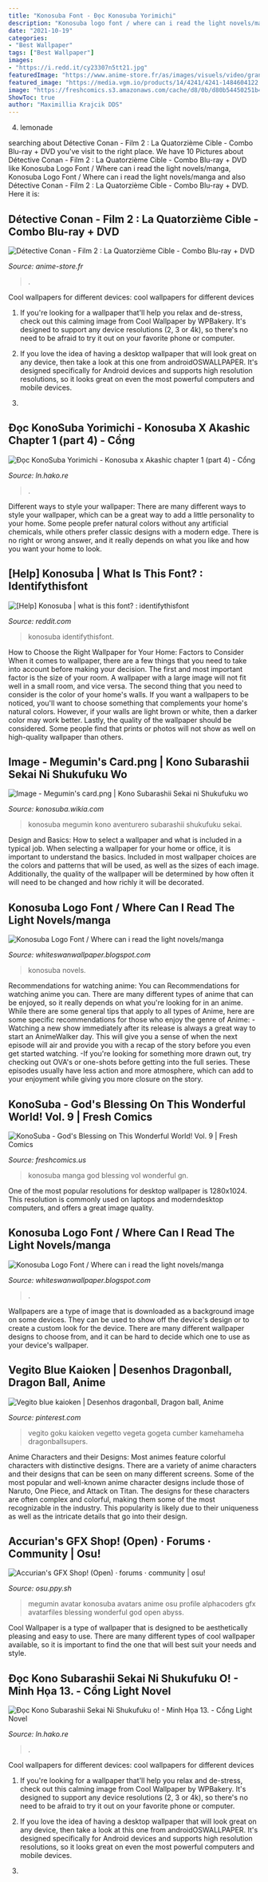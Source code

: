 ```yaml
---
title: "Konosuba Font - Đọc Konosuba Yorimichi"
description: "Konosuba logo font / where can i read the light novels/manga"
date: "2021-10-19"
categories:
- "Best Wallpaper"
tags: ["Best Wallpaper"]
images:
- "https://i.redd.it/cy23307n5tt21.jpg"
featuredImage: "https://www.anime-store.fr/as/images/visuels/video/grande/7745.jpg?1"
featured_image: "https://media.vgm.io/products/14/4241/4241-1484604122.jpg"
image: "https://freshcomics.s3.amazonaws.com/cache/d8/0b/d80b54450251b45ccbeb33c55aaf223e.jpg"
ShowToc: true
author: "Maximillia Krajcik DDS"
---
```



4. lemonade 

	

		
searching about Détective Conan - Film 2 : La Quatorzième Cible - Combo Blu-ray + DVD you've visit to the right place. We have 10 Pictures about Détective Conan - Film 2 : La Quatorzième Cible - Combo Blu-ray + DVD like Konosuba Logo Font / Where can i read the light novels/manga, Konosuba Logo Font / Where can i read the light novels/manga and also Détective Conan - Film 2 : La Quatorzième Cible - Combo Blu-ray + DVD. Here it is:
		
    
## Détective Conan - Film 2 : La Quatorzième Cible - Combo Blu-ray + DVD

<img loading=lazy src="https://www.anime-store.fr/as/images/visuels/video/grande/7745.jpg?1" onerror="this.onerror=null;this.src='https://tse1.mm.bing.net/th?id=OIP.87XTqHEpD4m_MHvJ96gMOQHaM1&amp;pid=15.1';" alt="Détective Conan - Film 2 : La Quatorzième Cible - Combo Blu-ray + DVD">

_Source: anime-store.fr_

>. 

	

Cool wallpapers for different devices:
cool wallpapers for different devices 

1. If you're looking for a wallpaper that'll help you relax and de-stress, check out this calming image from Cool Wallpaper by WPBakery. It's designed to support any device resolutions (2, 3 or 4k), so there's no need to be afraid to try it out on your favorite phone or computer.

2. If you love the idea of having a desktop wallpaper that will look great on any device, then take a look at this one from androidOSWALLPAPER. It's designed specifically for Android devices and supports high resolution resolutions, so it looks great on even the most powerful computers and mobile devices.

3.

    
## Đọc KonoSuba Yorimichi - Konosuba X Akashic Chapter 1 (part 4) - Cổng

<img loading=lazy src="https://i.redd.it/cy23307n5tt21.jpg" onerror="this.onerror=null;this.src='https://tse2.mm.bing.net/th?id=OIP.wf8ovcdT00VidVLCvioxYAHaKN&amp;pid=15.1';" alt="Đọc KonoSuba Yorimichi - Konosuba x Akashic chapter 1 (part 4) - Cổng">

_Source: ln.hako.re_

>. 

	

Different ways to style your wallpaper:
There are many different ways to style your wallpaper, which can be a great way to add a little personality to your home. Some people prefer natural colors without any artificial chemicals, while others prefer classic designs with a modern edge. There is no right or wrong answer, and it really depends on what you like and how you want your home to look.

    
## [Help] Konosuba | What Is This Font? : Identifythisfont

<img loading=lazy src="https://i.imgur.com/aooo2hs.png" onerror="this.onerror=null;this.src='https://tse3.mm.bing.net/th?id=OIP.jyMvDeKNRfBmvMARiwPSlQHaD3&amp;pid=15.1';" alt="[Help] Konosuba | what is this font? : identifythisfont">

_Source: reddit.com_

>konosuba identifythisfont. 

	

How to Choose the Right Wallpaper for Your Home: Factors to Consider
When it comes to wallpaper, there are a few things that you need to take into account before making your decision. The first and most important factor is the size of your room. A wallpaper with a large image will not fit well in a small room, and vice versa. 
The second thing that you need to consider is the color of your home's walls. If you want a wallpapers to be noticed, you'll want to choose something that complements your home's natural colors. However, if your walls are light brown or white, then a darker color may work better. 
Lastly, the quality of the wallpaper should be considered. Some people find that prints or photos will not show as well on high-quality wallpaper than others.

    
## Image - Megumin&#039;s Card.png | Kono Subarashii Sekai Ni Shukufuku Wo

<img loading=lazy src="http://vignette3.wikia.nocookie.net/konosuba/images/3/39/Megumin&#039;s_card.png/revision/latest?cb=20160718182017" onerror="this.onerror=null;this.src='https://tse3.mm.bing.net/th?id=OIP.ImufzIcqZVIaqTscTOwlzAHaEY&amp;pid=15.1';" alt="Image - Megumin&#039;s card.png | Kono Subarashii Sekai ni Shukufuku wo">

_Source: konosuba.wikia.com_

>konosuba megumin kono aventurero subarashii shukufuku sekai. 

	

Design and Basics: How to select a wallpaper and what is included in a typical job.
When selecting a wallpaper for your home or office, it is important to understand the basics. Included in most wallpaper choices are the colors and patterns that will be used, as well as the sizes of each image. Additionally, the quality of the wallpaper will be determined by how often it will need to be changed and how richly it will be decorated.

    
## Konosuba Logo Font / Where Can I Read The Light Novels/manga

<img loading=lazy src="https://media.vgm.io/products/14/4241/4241-1484604122.jpg" onerror="this.onerror=null;this.src='https://tse1.mm.bing.net/th?id=OIP.v29h7iLqi5j0SNTXZ78u_AAAAA&amp;pid=15.1';" alt="Konosuba Logo Font / Where can i read the light novels/manga">

_Source: whiteswanwallpaper.blogspot.com_

>konosuba novels. 

	

Recommendations for watching anime: You can
Recommendations for watching anime you can. There are many different types of anime that can be enjoyed, so it really depends on what you're looking for in an anime. While there are some general tips that apply to all types of Anime, here are some specific recommendations for those who enjoy the genre of Anime: 
-Watching a new show immediately after its release is always a great way to start an AnimeWalker day. This will give you a sense of when the next episode will air and provide you with a recap of the story before you even get started watching. 
-If you're looking for something more drawn out, try checking out OVA's or one-shots before getting into the full series. These episodes usually have less action and more atmosphere, which can add to your enjoyment while giving you more closure on the story.

    
## KonoSuba - God&#039;s Blessing On This Wonderful World! Vol. 9 | Fresh Comics

<img loading=lazy src="https://freshcomics.s3.amazonaws.com/cache/d8/0b/d80b54450251b45ccbeb33c55aaf223e.jpg" onerror="this.onerror=null;this.src='https://tse2.mm.bing.net/th?id=OIP.WSRFsEpzlusaqlyP7eCYTwHaKg&amp;pid=15.1';" alt="KonoSuba - God&#039;s Blessing on This Wonderful World! Vol. 9 | Fresh Comics">

_Source: freshcomics.us_

>konosuba manga god blessing vol wonderful gn. 

	

One of the most popular resolutions for desktop wallpaper is 1280x1024. This resolution is commonly used on laptops and moderndesktop computers, and offers a great image quality.

    
## Konosuba Logo Font / Where Can I Read The Light Novels/manga

<img loading=lazy src="https://lh5.googleusercontent.com/proxy/H_BHXwmZV4ztJMDgAWz10ierZI3Easapv1Wj0_9ZzoDRlPXafYZFfrVvGTWhOhSNb0CTt3TJEhX2AwB9AeFTpm9YXRalQzKDBwvNiGaJAb1YxVgCwgIBDDvL_009CbCt48InybF193xKQvfjLuSbUGqr60CdVM-17xIy2C2D8HYGMCxjtNd0Dqorq3uNrmV8NJC1yxwlpcBN=w1200-h630-p-k-no-nu" onerror="this.onerror=null;this.src='https://tse1.mm.bing.net/th?id=OIP.1eezmntJCGtNt2yYeWOE6QAAAA&amp;pid=15.1';" alt="Konosuba Logo Font / Where can i read the light novels/manga">

_Source: whiteswanwallpaper.blogspot.com_

>. 

	

Wallpapers are a type of image that is downloaded as a background image on some devices. They can be used to show off the device's design or to create a custom look for the device. There are many different wallpaper designs to choose from, and it can be hard to decide which one to use as your device's wallpaper.

    
## Vegito Blue Kaioken | Desenhos Dragonball, Dragon Ball, Anime

<img loading=lazy src="https://i.pinimg.com/736x/b3/06/7e/b3067e89bcf75395fa25793345c4d1c9.jpg" onerror="this.onerror=null;this.src='https://tse2.mm.bing.net/th?id=OIP.AiIyHABWBCeMV34dVc7WGgHaKH&amp;pid=15.1';" alt="Vegito blue kaioken | Desenhos dragonball, Dragon ball, Anime">

_Source: pinterest.com_

>vegito goku kaioken vegetto vegeta gogeta cumber kamehameha dragonballsupers. 

	

Anime Characters and their Designs: Most animes feature colorful characters with distinctive designs.
There are a variety of anime characters and their designs that can be seen on many different screens. Some of the most popular and well-known anime character designs include those of Naruto, One Piece, and Attack on Titan. The designs for these characters are often complex and colorful, making them some of the most recognizable in the industry. This popularity is likely due to their uniqueness as well as the intricate details that go into their design.

    
## Accurian&#039;s GFX Shop! (Open) · Forums · Community | Osu!

<img loading=lazy src="https://avatarfiles.alphacoders.com/806/80671.png" onerror="this.onerror=null;this.src='https://tse3.mm.bing.net/th?id=OIP.HDtX_7kKH59g0UYk2SguxgHaHa&amp;pid=15.1';" alt="Accurian&#039;s GFX Shop! (Open) · forums · community | osu!">

_Source: osu.ppy.sh_

>megumin avatar konosuba avatars anime osu profile alphacoders gfx avatarfiles blessing wonderful god open abyss. 

	

Cool Wallpaper is a type of wallpaper that is designed to be aesthetically pleasing and easy to use. There are many different types of cool wallpaper available, so it is important to find the one that will best suit your needs and style.

    
## Đọc Kono Subarashii Sekai Ni Shukufuku O! - Minh Họa 13. - Cổng Light Novel

<img loading=lazy src="https://i.imgur.com/cewqRrw.jpg" onerror="this.onerror=null;this.src='https://tse4.mm.bing.net/th?id=OIP.u7U_H7IHJ5dcP2puOZukDQHaFU&amp;pid=15.1';" alt="Đọc Kono Subarashii Sekai Ni Shukufuku o! - Minh Họa 13. - Cổng Light Novel">

_Source: ln.hako.re_

>. 

	

Cool wallpapers for different devices:
cool wallpapers for different devices 

1. If you're looking for a wallpaper that'll help you relax and de-stress, check out this calming image from Cool Wallpaper by WPBakery. It's designed to support any device resolutions (2, 3 or 4k), so there's no need to be afraid to try it out on your favorite phone or computer.

2. If you love the idea of having a desktop wallpaper that will look great on any device, then take a look at this one from androidOSWALLPAPER. It's designed specifically for Android devices and supports high resolution resolutions, so it looks great on even the most powerful computers and mobile devices.

3.

